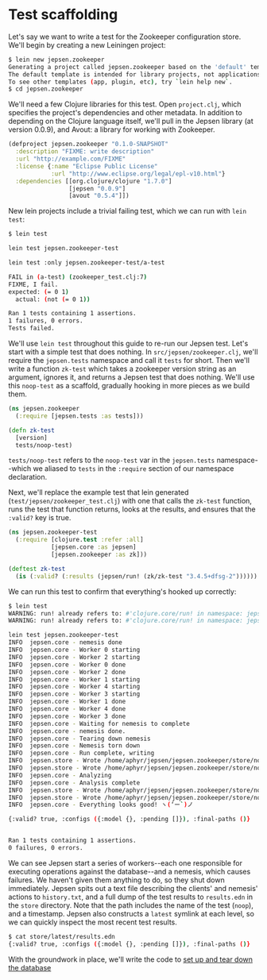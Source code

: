 # Test scaffolding

Let's say we want to write a test for the Zookeeper configuration store. We'll
begin by creating a new Leiningen project:

```bash
$ lein new jepsen.zookeeper
Generating a project called jepsen.zookeeper based on the 'default' template.
The default template is intended for library projects, not applications.
To see other templates (app, plugin, etc), try `lein help new`.
$ cd jepsen.zookeeper
```

We'll need a few Clojure libraries for this test. Open `project.clj`, which
specifies the project's dependencies and other metadata. In addition to
depending on the Clojure language itself, we'll pull in the Jepsen library (at
version 0.0.9), and Avout: a library for working with Zookeeper.

```clj
(defproject jepsen.zookeeper "0.1.0-SNAPSHOT"
  :description "FIXME: write description"
  :url "http://example.com/FIXME"
  :license {:name "Eclipse Public License"
            :url "http://www.eclipse.org/legal/epl-v10.html"}
  :dependencies [[org.clojure/clojure "1.7.0"]
                 [jepsen "0.0.9"]
                 [avout "0.5.4"]])
```

New lein projects include a trivial failing test, which we can run with `lein
test`:

```bash
$ lein test

lein test jepsen.zookeeper-test

lein test :only jepsen.zookeeper-test/a-test

FAIL in (a-test) (zookeeper_test.clj:7)
FIXME, I fail.
expected: (= 0 1)
  actual: (not (= 0 1))

Ran 1 tests containing 1 assertions.
1 failures, 0 errors.
Tests failed.
```

We'll use `lein test` throughout this guide to re-run our Jepsen test. Let's
start with a simple test that does nothing. In `src/jepsen/zookeeper.clj`,
we'll require the `jepsen.tests` namespace and call it `tests` for short. Then
we'll write a function `zk-test` which takes a zookeeper version string as an
argument, ignores it, and returns a Jepsen test that does nothing. We'll use
this `noop-test` as a scaffold, gradually hooking in more pieces as we build
them.

```clj
(ns jepsen.zookeeper
  (:require [jepsen.tests :as tests]))

(defn zk-test
  [version]
  tests/noop-test)
```

`tests/noop-test` refers to the `noop-test` var in the `jepsen.tests`
namespace--which we aliased to `tests` in the `:require` section of our
namespace declaration.

Next, we'll replace the example test that lein generated
(`test/jepsen/zookeeper_test.clj`) with one that calls the `zk-test` function,
runs the test that function returns, looks at the results, and ensures that the
`:valid?` key is true.

```clj
(ns jepsen.zookeeper-test
  (:require [clojure.test :refer :all]
            [jepsen.core :as jepsen]
            [jepsen.zookeeper :as zk]))

(deftest zk-test
  (is (:valid? (:results (jepsen/run! (zk/zk-test "3.4.5+dfsg-2"))))))
```

We can run this test to confirm that everything's hooked up correctly:

```bash
$ lein test
WARNING: run! already refers to: #'clojure.core/run! in namespace: jepsen.core, being replaced by: #'jepsen.core/run!
WARNING: run! already refers to: #'clojure.core/run! in namespace: jepsen.tests, being replaced by: #'jepsen.core/run!

lein test jepsen.zookeeper-test
INFO  jepsen.core - nemesis done
INFO  jepsen.core - Worker 0 starting
INFO  jepsen.core - Worker 2 starting
INFO  jepsen.core - Worker 0 done
INFO  jepsen.core - Worker 2 done
INFO  jepsen.core - Worker 1 starting
INFO  jepsen.core - Worker 4 starting
INFO  jepsen.core - Worker 3 starting
INFO  jepsen.core - Worker 1 done
INFO  jepsen.core - Worker 4 done
INFO  jepsen.core - Worker 3 done
INFO  jepsen.core - Waiting for nemesis to complete
INFO  jepsen.core - nemesis done.
INFO  jepsen.core - Tearing down nemesis
INFO  jepsen.core - Nemesis torn down
INFO  jepsen.core - Run complete, writing
INFO  jepsen.store - Wrote /home/aphyr/jepsen/jepsen.zookeeper/store/noop/20151231T155934.000-0800/history.txt
INFO  jepsen.store - Wrote /home/aphyr/jepsen/jepsen.zookeeper/store/noop/20151231T155934.000-0800/results.edn
INFO  jepsen.core - Analyzing
INFO  jepsen.core - Analysis complete
INFO  jepsen.store - Wrote /home/aphyr/jepsen/jepsen.zookeeper/store/noop/20151231T155934.000-0800/history.txt
INFO  jepsen.store - Wrote /home/aphyr/jepsen/jepsen.zookeeper/store/noop/20151231T155934.000-0800/results.edn
INFO  jepsen.core - Everything looks good! ヽ(‘ー`)ノ

{:valid? true, :configs ({:model {}, :pending []}), :final-paths ()}


Ran 1 tests containing 1 assertions.
0 failures, 0 errors.
```

We can see Jepsen start a series of workers--each one responsible for executing
operations against the database--and a nemesis, which causes failures. We
haven't given them anything to do, so they shut down immediately. Jepsen spits
out a text file describing the clients' and nemesis' actions to `history.txt`,
and a full dump of the test results to `results.edn` in the `store` directory. Note that the path includes the name of the test (`noop`), and a timestamp. Jepsen also constructs a `latest` symlink at each level, so we can quickly inspect the most recent test results.

```bash
$ cat store/latest/results.edn
{:valid? true, :configs ({:model {}, :pending []}), :final-paths ()}
```

With the groundwork in place, we'll write the code to [set up and tear down the database](db.md)
